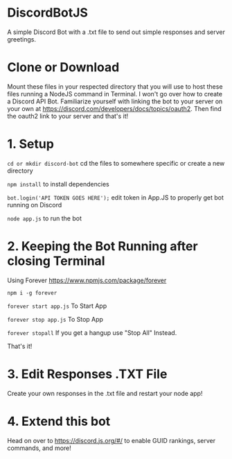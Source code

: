 # DiscordBotJS

A simple Discord Bot with a .txt file to send out simple responses and server greetings.

# Clone or Download 

Mount these files in your respected directory that you will use to host these files running a NodeJS command in Terminal. I won't go over how to create a Discord API Bot. Familiarize yourself with linking the bot to your server on your own at https://discord.com/developers/docs/topics/oauth2. Then find the oauth2 link to your server and that's it! 

# 1. Setup 

`cd or mkdir discord-bot` cd the files to somewhere specific or create a new directory

`npm install` to install dependencies 

`bot.login('API TOKEN GOES HERE');` edit token in App.JS to properly get bot running on Discord

`node app.js` to run the bot 


# 2. Keeping the Bot Running after closing Terminal

Using Forever https://www.npmjs.com/package/forever

`npm i -g forever` 

`forever start app.js` To Start App

`forever stop app.js` To Stop App

`forever stopall` If you get a hangup use "Stop All" Instead.

That's it!


# 3. Edit Responses .TXT File

Create your own responses in the .txt file and restart your node app! 

# 4. Extend this bot

Head on over to https://discord.js.org/#/ to enable GUID rankings, server commands, and more! 
